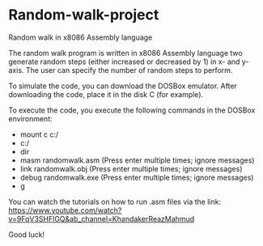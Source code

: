 # Random-walk-project
Random walk in x8086 Assembly language


The random walk program is written in x8086 Assembly language two generate random steps (either increased or decreased by 1) in x- and y-axis. The user can specify the number of random steps to perform.

To simulate the code, you can download the DOSBox emulator. After downloading the code, place it in the disk C (for example).

To execute the code, you execute the following commands in the DOSBox environment:
- mount c c:/
- c:/
- dir
- masm randomwalk.asm (Press enter multiple times; ignore messages)
- link randomwalk.obj (Press enter multiple times; ignore messages)
- debug randomwalk.exe (Press enter multiple times; ignore messages)
- g

You can watch the tutorials on how to run .asm files via the link: https://www.youtube.com/watch?v=9FqV3SHFlGQ&ab_channel=KhandakerReazMahmud

Good luck!
